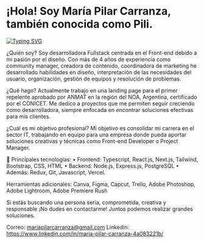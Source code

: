# ¡Hola! Soy María Pilar Carranza, también conocida como Pili.

[![Typing SVG](https://readme-typing-svg.demolab.com?font=Fira+Code&pause=1000&color=B47CF7&width=435&lines=Junior+front-end+developer)](https://git.io/typing-svg)

¿Quién soy?
Soy desarrolladora Fullstack centrada en el Front-end debido a mi pasión por el diseño. Con más de 4 años de experiencia como community manager, creadora de contenido, coordinadora de marketing he desarrollado habilidades en diseño, interpretación de las necesidades del usuario, organización, gestión de equipos y resolución de problemas.

¿Qué hago?
Actualmente trabajo en una landing page para el primer repelente aprobado por ANMAT en la región del NOA, Argentina, certificado por el CONICET. Me dedico a proyectos que me permiten seguir creciendo como desarrolladora, siempre enfocada en encontrar soluciones efectivas para mis clientes.

¿Cuál es mi objetivo profesional?
Mi objetivo es consolidar mi carrera en el sector IT, trabajando en equipo para una empresa donde pueda aportar soluciones creativas y técnicas como Front-end Developer o Project Manager.

🚀 Principales tecnologías:
•	Frontend: Typescript, React.js, Next.js, Tailwind, Bootstrap, CSS, HTML 
•	Backend: Node.js, Express.js, PostgreSQL
•	Además: Redux, Git, Javascript, Vercel.

Herramientas adicionales:
Canva, Figma, Capcut, Trello, Adobe Photoshop, Adobe Lightroom, Adobe Premiere Rush

Si estás buscando una persona seria, comprometida, creativa y responsable ¡No dudes en contactarme! Juntos podemos realizar grandes soluciones.

Correo: mariapilarcarranza@gmail.com
Linkedin: https://www.linkedin.com/in/maria-pilar-carranza-4a083221b/
